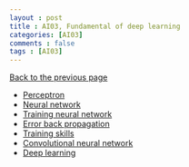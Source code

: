 ```yaml
---
layout : post
title : AI03, Fundamental of deep learning
categories: [AI03]
comments : false
tags : [AI03]
---
```

[Back to the previous page](https://userdyk-github.github.io/Study.html) <br>


- <a href='https://userdyk-github.github.io/ai03-topic01/AI03-Topic01-Perceptron.html'>Perceptron</a>
- <a href='https://userdyk-github.github.io/ai03-topic01/AI03-Topic01-Neural-network.html'>Neural network</a>
- <a href='https://userdyk-github.github.io/ai03-topic01/AI03-Topic01-Training-neural-network.html'>Training neural network</a>
- <a href='https://userdyk-github.github.io/ai03-topic01/AI03-Topic01-Error-back-propagation.html'>Error back propagation</a>
- <a href='https://userdyk-github.github.io/ai03-topic01/AI03-Topic01-Training-skills.html'>Training skills</a>
- <a href='https://userdyk-github.github.io/ai03-topic01/AI03-Topic01-Convolutional-neural-network.html'>Convolutional neural network</a>
- <a href='https://userdyk-github.github.io/ai03-topic01/AI03-Topic01-Deep-learning.html'>Deep learning</a>

